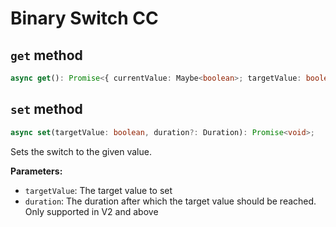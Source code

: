 # Binary Switch CC

## `get` method

```ts
async get(): Promise<{ currentValue: Maybe<boolean>; targetValue: boolean | undefined; duration: Duration | undefined; } | undefined>;
```

## `set` method

```ts
async set(targetValue: boolean, duration?: Duration): Promise<void>;
```

Sets the switch to the given value.

**Parameters:**

-   `targetValue`: The target value to set
-   `duration`: The duration after which the target value should be reached. Only supported in V2 and above
